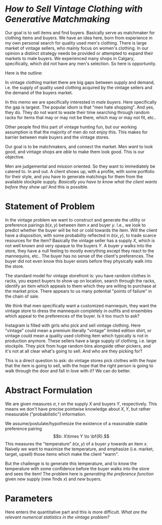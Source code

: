 

# *How to Sell Vintage Clothing with Generative Matchmaking*

Our goal is to sell items and find buyers. Basically serve as matchmaker for clothing items and buyers. 
We have an idea here, born from experience in my own personal search for quality used men's clothing. 
There is large market of vintage sellers, who mainly focus on women's clothing. 
In our opinion a distinct strategy needs be provided or attempted to expand their markets to male buyers.
We experienced many shops in Calgary, specifically, which did not have any men's selection. So here is opportunity. 

Here is the outline:

In vintage clothing market there are big gaps between supply and demand, i.e. the supply of quality used clothing acquired by the vintage sellers and the demand of the buyers market. 

In this memo we are specifically interested in *male buyers*. Here specifically the gap is largest. The popular idiom is that "men hate shopping". And yes, they do. They do not want to waste their time searching through random racks for items that may or may not be there, which may or may not fit, etc.. 

Other people find this part of vintage hunting fun, but our working assumption is that the majority of men do not enjoy this. This makes for barrier between male buyers and the vintage stores. 

Our goal is to be matchmakers, and connect the market. Men *want* to look good, and vintage shops are *able* to make them look good. This is our objective.

Men are judgemental and mission oriented. So they want to immediately be catered to. In and out. A client shows up, with a profile, with some portfolio for their style, and you have to generate matchings for them from the available stockpile supply. *Basically you have to know what the client wants before they show up!* And this is possible.

# Statement of Problem

In the vintage problem we want to construct and generate the utility or preference pairings $b(x,y)$ between item $x$ and buyer $y$. I.e., we look to predict whether the buyer will be hot or cold towards the item. Will the client have a disposition, with some probability reflected in $b(x,y)$, to trade scarce resources for the item?
Basically the vintage seller has a supply $X$, which is not well known and very opaque to the buyers $Y$. A buyer $y$ walks into the store, they have a null feeling to mostly everything except they react to the mannequins, etc.. The buyer has no sense of the client's preferences. The buyer did not even know this buyer exists before they physically walk into the store.


The standard model for vintage storefront is: you have random clothes in racks, you expect buyers to show up on location, search through the racks, identify an item which appeals to them which they are willing to purchase at the market price. There appears to us many potential "points of failure" in the chain of sale.

We think that men specifically want a customized mannequin, they want the vintage store to dress the mannequin completely in outfits and ensembles which appeal to the preferences of the buyer. Is it too much to ask?


Instagram is filled with girls who pick and sell vintage clothing. Here "vintage" could mean a premium literally "vintage" limited edition shirt, or vintage could mean a quality used clothing item which typically is not in production anymore. These sellers have a large supply of clothing, i.e. large stockpile. They pick from huge random bins alongside other pickers, and it's not at all clear what's going to sell. And who are they picking for?

This is a direct question to ask: do vintage stores pick clothes with the *hope* that the item is going to sell, with the hope that the right person is going to walk through the door and fall in love with it? We can do better.

# Abstract Formulation

We are given measures $\sigma, \tau$ on the supply $X$ and buyers $Y$, respectively. This means we don't have precise pointwise knowledge about $X,Y$, but rather measurable ("probabilistic") information.

We assume/postulate/hypothesize the existence of a reasonable stable preference pairing $$b: X\times Y \to \bf{R}.$$ This measures the "temperature" $b(x,y)$ of a buyer $y$ towards an item $x$. Naively we want to maximize the temperature, and emphasize (i.e. market, target, upsell) those items which make the client "warm". 

But the challenge is to generate this temperature, and to know the temperature with some confidence before the buyer walks into the store and sees the item! The problem here is *generating the preference function* given *new* supply (new finds $x$) and *new* buyers. 

# Parameters
Here enters the quantitative part and this is more difficult. 
*What are the relevant numerical statistics in the vintage problem?*








